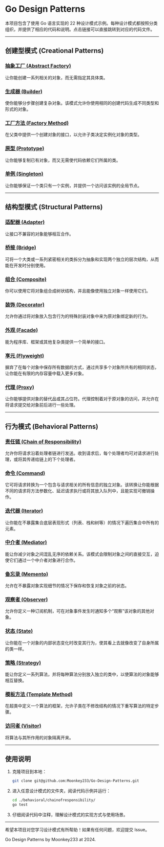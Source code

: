 # Go Design Patterns

本项目包含了使用 Go 语言实现的 22 种设计模式示例。每种设计模式都按照分类组织，并提供了相应的代码和说明。点击链接可以直接跳转到对应的代码文件。

---

## 创建型模式 (Creational Patterns)

### [抽象工厂 (Abstract Factory)](creational/abstractfactory/abstractfactory.go)
让你能创建一系列相关的对象，而无需指定其具体类。

### [生成器 (Builder)](creational/builder/builder.go)
使你能够分步骤创建复杂对象。该模式允许你使用相同的创建代码生成不同类型和形式的对象。

### [工厂方法 (Factory Method)](creational/factorymethod/factorymethod.go)
在父类中提供一个创建对象的接口，以允许子类决定实例化对象的类型。

### [原型 (Prototype)](creational/prototype/prototype.go)
让你能够复制已有对象，而又无需使代码依赖它们所属的类。

### [单例 (Singleton)](creational/singleton/singleton.go)
让你能够保证一个类只有一个实例，并提供一个访问该实例的全局节点。

---

## 结构型模式 (Structural Patterns)

### [适配器 (Adapter)](structural/adapter/adapter.go)
让接口不兼容的对象能够相互合作。

### [桥接 (Bridge)](structural/bridge/bridge.go)
可将一个大类或一系列紧密相关的类拆分为抽象和实现两个独立的层次结构，从而能在开发时分别使用。

### [组合 (Composite)](structural/composite/composite.go)
你可以使用它将对象组合成树状结构，并且能像使用独立对象一样使用它们。

### [装饰 (Decorator)](structural/decorator/decorator.go)
允许你通过将对象放入包含行为的特殊封装对象中来为原对象绑定新的行为。

### [外观 (Facade)](structural/facade/facade.go)
能为程序库、框架或其他复杂类提供一个简单的接口。

### [享元 (Flyweight)](structural/flyweight/flyweight.go)
摒弃了在每个对象中保存所有数据的方式，通过共享多个对象所共有的相同状态，让你能在有限的内存容量中载入更多对象。

### [代理 (Proxy)](structural/proxy/proxy.go)
让你能够提供对象的替代品或其占位符。代理控制着对于原对象的访问，并允许在将请求提交给对象前后进行一些处理。

---

## 行为模式 (Behavioral Patterns)

### [责任链 (Chain of Responsibility)](behavioral/chainofresponsibility/chainofresponsibility.go)
允许你将请求沿着处理者链进行发送。收到请求后，每个处理者均可对请求进行处理，或将其传递给链上的下个处理者。

### [命令 (Command)](behavioral/command/command.go)
它可将请求转换为一个包含与请求相关的所有信息的独立对象。该转换让你能根据不同的请求将方法参数化、延迟请求执行或将其放入队列中，且能实现可撤销操作。

### [迭代器 (Iterator)](behavioral/iterator/iterator.go)
让你能在不暴露集合底层表现形式（列表、栈和树等）的情况下遍历集合中所有的元素。

### [中介者 (Mediator)](behavioral/mediator/mediator.go)
能让你减少对象之间混乱无序的依赖关系。该模式会限制对象之间的直接交互，迫使它们通过一个中介者对象进行合作。

### [备忘录 (Memento)](behavioral/memento/memento.go)
允许在不暴露对象实现细节的情况下保存和恢复对象之前的状态。

### [观察者 (Observer)](behavioral/observer/observer.go)
允许你定义一种订阅机制，可在对象事件发生时通知多个“观察”该对象的其他对象。

### [状态 (State)](behavioral/state/state.go)
让你能在一个对象的内部状态变化时改变其行为，使其看上去就像改变了自身所属的类一样。

### [策略 (Strategy)](behavioral/strategy/strategy.go)
能让你定义一系列算法，并将每种算法分别放入独立的类中，以使算法的对象能够相互替换。

### [模板方法 (Template Method)](behavioral/templatemethod/templatemethod.go)
在超类中定义一个算法的框架，允许子类在不修改结构的情况下重写算法的特定步骤。

### [访问者 (Visitor)](behavioral/visitor/visitor.go)
将算法与其所作用的对象隔离开来。

---

## 使用说明

1. 克隆项目到本地：
    ```bash
    git clone git@github.com:Moonkey233/Go-Design-Patterns.git

2. 进入任意设计模式的文件夹，阅读代码示例并运行：
    ```bash
    cd ./behavioral/chainofresponsibility/
    go test
   
3. 仔细阅读代码中注释，理解设计模式的实现方式与使用场景。

---

希望本项目对您学习设计模式有所帮助！如果有任何问题，欢迎提交 Issue。

Go Design Patterns by Moonkey233 at 2024.